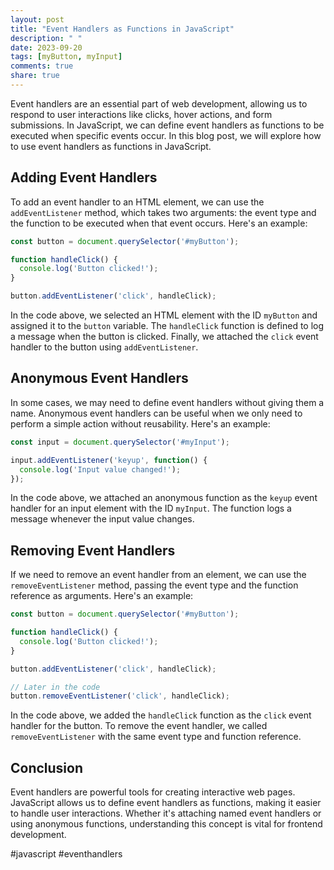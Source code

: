 ```yaml
---
layout: post
title: "Event Handlers as Functions in JavaScript"
description: " "
date: 2023-09-20
tags: [myButton, myInput]
comments: true
share: true
---
```


Event handlers are an essential part of web development, allowing us to respond to user interactions like clicks, hover actions, and form submissions. In JavaScript, we can define event handlers as functions to be executed when specific events occur. In this blog post, we will explore how to use event handlers as functions in JavaScript.

## Adding Event Handlers

To add an event handler to an HTML element, we can use the `addEventListener` method, which takes two arguments: the event type and the function to be executed when that event occurs. Here's an example:

```javascript
const button = document.querySelector('#myButton');

function handleClick() {
  console.log('Button clicked!');
}

button.addEventListener('click', handleClick);
```

In the code above, we selected an HTML element with the ID `myButton` and assigned it to the `button` variable. The `handleClick` function is defined to log a message when the button is clicked. Finally, we attached the `click` event handler to the button using `addEventListener`.

## Anonymous Event Handlers

In some cases, we may need to define event handlers without giving them a name. Anonymous event handlers can be useful when we only need to perform a simple action without reusability. Here's an example:

```javascript
const input = document.querySelector('#myInput');

input.addEventListener('keyup', function() {
  console.log('Input value changed!');
});
```

In the code above, we attached an anonymous function as the `keyup` event handler for an input element with the ID `myInput`. The function logs a message whenever the input value changes.

## Removing Event Handlers

If we need to remove an event handler from an element, we can use the `removeEventListener` method, passing the event type and the function reference as arguments. Here's an example:

```javascript
const button = document.querySelector('#myButton');

function handleClick() {
  console.log('Button clicked!');
}

button.addEventListener('click', handleClick);

// Later in the code
button.removeEventListener('click', handleClick);
```

In the code above, we added the `handleClick` function as the `click` event handler for the button. To remove the event handler, we called `removeEventListener` with the same event type and function reference.

## Conclusion

Event handlers are powerful tools for creating interactive web pages. JavaScript allows us to define event handlers as functions, making it easier to handle user interactions. Whether it's attaching named event handlers or using anonymous functions, understanding this concept is vital for frontend development.

#javascript #eventhandlers